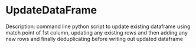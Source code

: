 # UpdateDataFrame

Description: command line python script to update existing dataframe using match point of 1st column, updating any existing rows and then adding any new rows and finally deduplicating before writing out updated dataframe